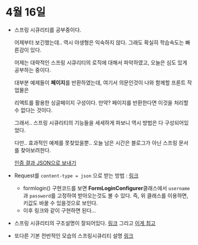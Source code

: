 # 4월 16일

- 스프링 시큐리티를 공부중이다.

  어제부터 보긴했는데.. 역시 야생형은 익숙하지 않다. 그래도 확실히 학습속도는 빠른감이 있다.

  어제는 대략적인 스프링 시큐리티의 로직에 대해서 파악하였고, 오늘은 심도 있게 공부하는 중이다.

  대부분 예제들이 **페이지**를 반환하였는데, 여기서 의문인것이 나와 함께할 프론트 작업물은

  리액트를 활용한 싱글페이지 구성이다. 만약? 페이지를 반환한다면 이것을 처리할 수 없다는 것이다.

  그래서.. 스프링 시큐리티의 기능들을 세세하게 파보니 역시 방법은 다 구성되어있었다.

  다만.. 효과적인 예제를 못찾았을뿐.. 오늘 남은 시간은 블로그가 아닌 스프링 문서를 찾아보려한다.

  [인증 결과 JSON으로 보내기](https://coder-question-ko.com/cq-ko-blog/158980)

- Request를 ```content-type = json``` 으로 받는 방법 : [링크](https://ttl-blog.tistory.com/104)
  - formlogin() 구현코드를 보면 **FormLoginConfigurer**클래스에서 ```username```과 ```password```를 고정하여 받아오는것도 볼 수 있다.
    즉, 위 클래스를 이용하면, 키값도 바꿀 수 있을것으로 보인다.
  - 이후 링크와 같이 구현하면 된다...

- 스프링 시큐리티의 구조설명이 잘되어있다. [링크](https://devuna.tistory.com/55)
  그리고 [이게 최고](https://catsbi.oopy.io/c0a4f395-24b2-44e5-8eeb-275d19e2a536)


- 또다른 기본 전반적인 모습의 스프링시큐리티 설명 [링크](https://codevang.tistory.com/266)

